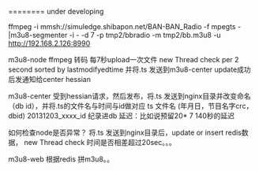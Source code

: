 
======== under developing

ffmpeg -i mmsh://simuledge.shibapon.net/BAN-BAN_Radio -f mpegts - |m3u8-segmenter -i - -d 7 -p tmp2/bbradio -m tmp2/bb.m3u8 -u http://192.168.2.126:8990

m3u8-node
ffmpeg 转码 每7秒upload一次文件
new Thread check per 2 second sorted by lastmodifyedtime 并将.ts 发送到m3u8-center 
update成功后发通知给center hessian

m3u8-center
受到hessian请求，然后发布，将.ts 发送到nginx目录并改变命名（db id），并将.ts的文件名与时间与id做对应
ts 文件名 (年月日，节目名字crc，dbid) 20131203_xxxx_id 
纪录进db 
延迟：比如说预留20* 7 140秒的延迟

如何检查node是否异常？ 
将.ts 发送到nginx目录后，update or insert redis数据，
new Thread check 时间是否相差超过20sec。。。 

m3u8-web
根据redis 拼m3u8。。
